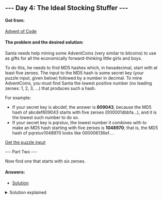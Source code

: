 ## --- Day 4: The Ideal Stocking Stuffer ---

#### Got from:

[Advent of Code](https://adventofcode.com)

#### The problem and the desired solution:

Santa needs help mining some AdventCoins (very similar to bitcoins) to use as gifts for all the economically forward-thinking little girls and boys.

To do this, he needs to find MD5 hashes which, in hexadecimal, start with at least five zeroes. The input to the MD5 hash is some secret key (your puzzle input, given below) followed by a number in decimal. To mine AdventCoins, you must find Santa the lowest positive number (no leading zeroes: 1, 2, 3, ...) that produces such a hash.

For example:

- If your secret key is abcdef, the answer is **609043**, because the MD5 hash of abcdef609043 starts with five zeroes (000001dbbfa...), and it is the lowest such number to do so.
- If your secret key is pqrstuv, the lowest number it combines with to make an MD5 hash starting with five zeroes is **1048970**; that is, the MD5 hash of pqrstuv1048970 looks like 000006136ef....

[Get the puzzle input](day4.txt)

--- Part Two ---

Now find one that starts with six zeroes.

#### Answers:

- [Solution](day4.js)

<details>
  <summary>Solution explained</summary>
  <p>To keep the code a bit cleaner, I stored the input in a txt file and import it. The, I stored the resulting string into a "secretKey" variable. In order to save me some time, instead of implementing the md5 generation algorithm myself, I just imported a module to do the task. With more time, or if it would be really necessary, I would implement it.</p>

  <p>Part One: To solve this part I created a "findFiveZeros" function which has a loop that would run while the challenge solution criteria isn't met. That is, while the first five characters of the hash string differ from "00000". In each passing it adds 1 to a number and concatenates it at the end of the "secretKey" to generate a new hash. When it breaks from the loop, the correct number and the actual hash are logged.</p>

  <p>Part Two: Same as the first one, except the "findSixZeros" function has a different condition: it compares the first 6 character substring from the hash with "000000".</p>

</details>
